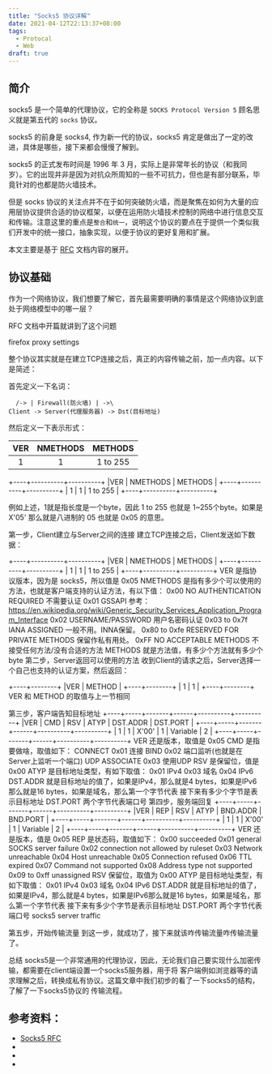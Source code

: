 ```yaml
---
title: "Socks5 协议详解"
date: 2021-04-12T22:13:37+08:00
tags:
  - Protocal
  - Web
draft: true
---
```


## 简介

socks5 是一个简单的代理协议，它的全称是 `SOCKS Protocol Version 5` 顾名思义就是第五代的 `socks` 协议。

socks5 的前身是 socks4, 作为新一代的协议，socks5 肯定是做出了一定的改进，具体是哪些，接下来都会慢慢了解到。

socks5 的正式发布时间是 1996 年 3 月，实际上是非常年长的协议（和我同岁）。它的出现并非是因为对抗众所周知的一些不可抗力，但也是有部分联系，毕竟针对的也都是防火墙技术。

但是 socks 协议的关注点并不在于如何突破防火墙，而是聚焦在如何为大量的应用层协议提供合适的协议框架，以便在运用防火墙技术控制的网络中进行信息交互和传输。注意这里的重点是`整合`和`统一`，说明这个协议的要点在于提供一个类似我们开发中的统一接口，抽象实现，以便于协议的更好复用和扩展。

本文主要是基于 [RFC](https://tools.ietf.org/html/rfc1928) 文档内容的展开。

## 协议基础

作为一个网络协议，我们想要了解它，首先最需要明确的事情是这个网络协议到底处于网络模型中的哪一层？

RFC 文档中开篇就讲到了这个问题

firefox proxy settings

整个协议其实就是在建立TCP连接之后，真正的内容传输之前，加一点内容。以下是简述：

首先定义一下名词：

      /-> | Firewall(防火墙) | ->\
    Client -> Server(代理服务器) -> Dst(目标地址)
然后定义一下表示形式：

| VER | NMETHODS | METHODS  |
|:---:|:--------:|:--------:|
| 1   | 1        | 1 to 255 |


+----+----------+----------+
|VER | NMETHODS | METHODS  |
+----+----------+----------+
| 1  |    1     | 1 to 255 |
+----+----------+----------+

例如上述，1就是指长度是一个byte，因此 1 to 255 也就是 1~255个byte。如果是 X'05' 那么就是八进制的 05 也就是 0x05 的意思。

第一步，Client建立与Server之间的连接
建立TCP连接之后，Client发送如下数据：

+----+----------+----------+
|VER | NMETHODS | METHODS  |
+----+----------+----------+
| 1  |    1     | 1 to 255 |
+----+----------+----------+
VER 是指协议版本，因为是 socks5，所以值是 0x05
NMETHODS 是指有多少个可以使用的方法，也就是客户端支持的认证方法，有以下值：
0x00 NO AUTHENTICATION REQUIRED 不需要认证
0x01 GSSAPI 参考：https://en.wikipedia.org/wiki/Generic_Security_Services_Application_Program_Interface
0x02 USERNAME/PASSWORD 用户名密码认证
0x03 to 0x7f IANA ASSIGNED 一般不用。INNA保留。
0x80 to 0xfe RESERVED FOR PRIVATE METHODS 保留作私有用处。
0xFF NO ACCEPTABLE METHODS 不接受任何方法/没有合适的方法
METHODS 就是方法值，有多少个方法就有多少个byte
第二步，Server返回可以使用的方法
收到Client的请求之后，Server选择一个自己也支持的认证方案，然后返回：

+----+--------+
|VER | METHOD |
+----+--------+
| 1  |   1    |
+----+--------+
VER 和 METHOD 的取值与上一节相同

第三步，客户端告知目标地址
+----+-----+-------+------+----------+----------+
|VER | CMD |  RSV  | ATYP | DST.ADDR | DST.PORT |
+----+-----+-------+------+----------+----------+
| 1  |  1  | X'00' |  1   | Variable |    2     |
+----+-----+-------+------+----------+----------+
VER 还是版本，取值是 0x05
CMD 是指要做啥，取值如下：
CONNECT 0x01 连接
BIND 0x02 端口监听(也就是在Server上监听一个端口)
UDP ASSOCIATE 0x03 使用UDP
RSV 是保留位，值是 0x00
ATYP 是目标地址类型，有如下取值：
0x01 IPv4
0x03 域名
0x04 IPv6
DST.ADDR 就是目标地址的值了，如果是IPv4，那么就是4 bytes，如果是IPv6那么就是16 bytes，如果是域名，那么第一个字节代表 接下来有多少个字节是表示目标地址
DST.PORT 两个字节代表端口号
第四步，服务端回复
+----+-----+-------+------+----------+----------+
|VER | REP |  RSV  | ATYP | BND.ADDR | BND.PORT |
+----+-----+-------+------+----------+----------+
| 1  |  1  | X'00' |  1   | Variable |    2     |
+----+-----+-------+------+----------+----------+
VER 还是版本，值是 0x05
REP 是状态码，取值如下：
0x00 succeeded
0x01 general SOCKS server failure
0x02 connection not allowed by ruleset
0x03 Network unreachable
0x04 Host unreachable
0x05 Connection refused
0x06 TTL expired
0x07 Command not supported
0x08 Address type not supported
0x09 to 0xff unassigned
RSV 保留位，取值为 0x00
ATYP 是目标地址类型，有如下取值：
0x01 IPv4
0x03 域名
0x04 IPv6
DST.ADDR 就是目标地址的值了，如果是IPv4，那么就是4 bytes，如果是IPv6那么就是16 bytes，如果是域名，那么第一个字节代表 接下来有多少个字节是表示目标地址
DST.PORT 两个字节代表端口号
socks5 server traffic

第五步，开始传输流量
到这一步，就成功了，接下来就该咋传输流量咋传输流量了。

总结
socks5是一个非常通用的代理协议，因此，无论我们自己要实现什么加密传输，都需要在client端设置一个socks5服务器，用于将 客户端例如浏览器等的请求理解之后，转换成私有协议。这篇文章中我们初步的看了一下socks5的结构，了解了一下socks5协议的 传输流程。

## 参考资料：

* [Socks5 RFC](https://tools.ietf.org/html/rfc1928)
* [](https://www.giac.org/paper/gsec/2326/understanding-implementing-socks-server-guide-set-socks-environment/104018)
* []()
* []()
